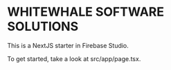 
# WHITEWHALE SOFTWARE SOLUTIONS

This is a NextJS starter in Firebase Studio.

To get started, take a look at src/app/page.tsx.
